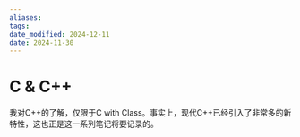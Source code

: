 ```yaml
---
aliases: 
tags: 
date_modified: 2024-12-11
date: 2024-11-30
---
```


# C & C++

我对C++的了解，仅限于C with Class。事实上，现代C++已经引入了非常多的新特性，这也正是这一系列笔记将要记录的。
